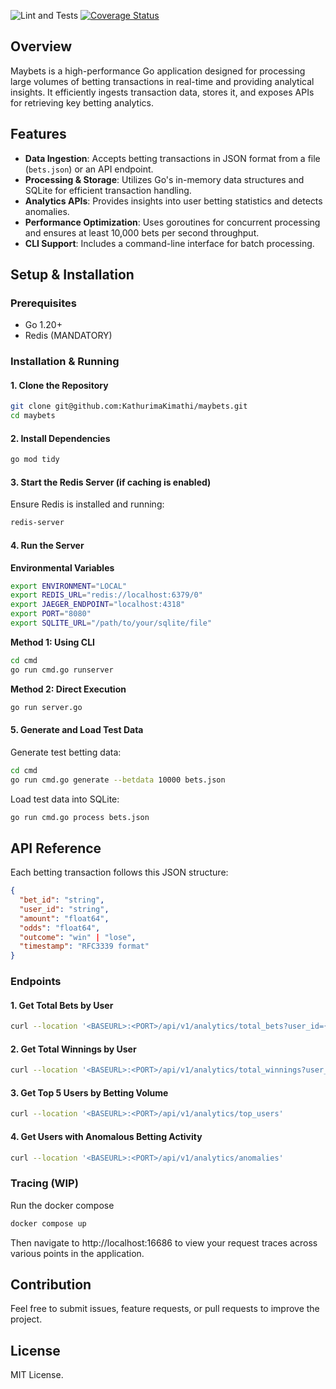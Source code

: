 ![Lint and Tests](https://github.com/KathurimaKimathi/maybets/actions/workflows/ci.yml/badge.svg)
[![Coverage Status](https://coveralls.io/repos/github/KathurimaKimathi/maybets/badge.svg?branch=main)](https://coveralls.io/github/KathurimaKimathi/maybets?branch=main)

## Overview
Maybets is a high-performance Go application designed for processing large volumes of betting transactions in real-time and providing analytical insights. It efficiently ingests transaction data, stores it, and exposes APIs for retrieving key betting analytics.

## Features
- **Data Ingestion**: Accepts betting transactions in JSON format from a file (`bets.json`) or an API endpoint.
- **Processing & Storage**: Utilizes Go's in-memory data structures and SQLite for efficient transaction handling.
- **Analytics APIs**: Provides insights into user betting statistics and detects anomalies.
- **Performance Optimization**: Uses goroutines for concurrent processing and ensures at least 10,000 bets per second throughput.
- **CLI Support**: Includes a command-line interface for batch processing.

## Setup & Installation
### Prerequisites
- Go 1.20+
- Redis (MANDATORY)

### Installation & Running
#### 1. Clone the Repository
```sh
git clone git@github.com:KathurimaKimathi/maybets.git
cd maybets
```
#### 2. Install Dependencies
```sh
go mod tidy
```
#### 3. Start the Redis Server (if caching is enabled)
Ensure Redis is installed and running:
```sh
redis-server
```
#### 4. Run the Server
**Environmental Variables**
```sh
export ENVIRONMENT="LOCAL"
export REDIS_URL="redis://localhost:6379/0"
export JAEGER_ENDPOINT="localhost:4318"
export PORT="8080"
export SQLITE_URL="/path/to/your/sqlite/file"
```
**Method 1: Using CLI**
```sh
cd cmd
go run cmd.go runserver
```
**Method 2: Direct Execution**
```sh
go run server.go
```
#### 5. Generate and Load Test Data
Generate test betting data:
```sh
cd cmd
go run cmd.go generate --betdata 10000 bets.json
```
Load test data into SQLite:
```sh
go run cmd.go process bets.json
```

## API Reference
Each betting transaction follows this JSON structure:
```json
{
  "bet_id": "string",
  "user_id": "string",
  "amount": "float64",
  "odds": "float64",
  "outcome": "win" | "lose",
  "timestamp": "RFC3339 format"
}
```

### Endpoints
#### 1. Get Total Bets by User
```sh
curl --location '<BASEURL>:<PORT>/api/v1/analytics/total_bets?user_id={user_id}'
```
#### 2. Get Total Winnings by User
```sh
curl --location '<BASEURL>:<PORT>/api/v1/analytics/total_winnings?user_id={user_id}'
```
#### 3. Get Top 5 Users by Betting Volume
```sh
curl --location '<BASEURL>:<PORT>/api/v1/analytics/top_users'
```
#### 4. Get Users with Anomalous Betting Activity
```sh
curl --location '<BASEURL>:<PORT>/api/v1/analytics/anomalies'
```

### Tracing (WIP)
Run the docker compose
```sh
docker compose up
```

Then navigate to http://localhost:16686 to view your request traces across various points in the application.

## Contribution
Feel free to submit issues, feature requests, or pull requests to improve the project.

## License
MIT License.
